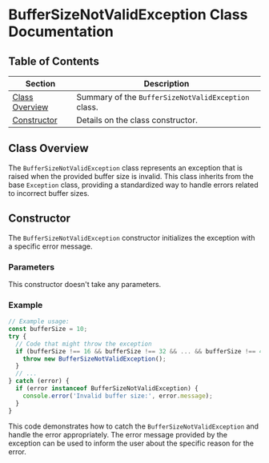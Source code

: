 # BufferSizeNotValidException Class Documentation

## Table of Contents

| Section | Description |
|---|---|
| [Class Overview](#class-overview) | Summary of the `BufferSizeNotValidException` class. |
| [Constructor](#constructor) | Details on the class constructor. |

## Class Overview 

The `BufferSizeNotValidException` class represents an exception that is raised when the provided buffer size is invalid. This class inherits from the base `Exception` class, providing a standardized way to handle errors related to incorrect buffer sizes. 

## Constructor

The `BufferSizeNotValidException` constructor initializes the exception with a specific error message. 

### Parameters

This constructor doesn't take any parameters.

### Example

```javascript
// Example usage:
const bufferSize = 10;
try {
  // Code that might throw the exception
  if (bufferSize !== 16 && bufferSize !== 32 && ... && bufferSize !== 4096) {
    throw new BufferSizeNotValidException();
  } 
  // ...
} catch (error) {
  if (error instanceof BufferSizeNotValidException) {
    console.error('Invalid buffer size:', error.message); 
  }
}
```

This code demonstrates how to catch the `BufferSizeNotValidException` and handle the error appropriately. The error message provided by the exception can be used to inform the user about the specific reason for the error. 
